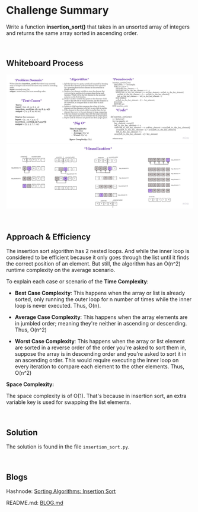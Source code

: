 # **Challenge Summary**
Write a function **insertion_sort()** that takes in an unsorted array of integers and returns the same array sorted in ascending order.

<br>

## **Whiteboard Process**

![whiteboard sort 2](assets/whiteboard-sort-2.jpg)
![whiteboard sort 1](assets/whiteboard-sort-1.jpg)

<br>

## **Approach & Efficiency**


The insertion sort algorithm has 2 nested loops. And while the inner loop is considered to be efficient because it only goes through the list until it finds the correct position of an element. But still, the algorithm has an O(n^2) runtime complexity on the average scenario.

To explain each case or scenario of the **Time Complexity**:

- **Best Case Complexity**: This happens when the array or list is already sorted, only running the outer loop for n number of times while the inner loop is never executed. Thus, O(n).

- **Average Case Complexity**: This happens when the array elements are in jumbled order; meaning they're neither in ascending or descending. Thus, O(n^2)

- **Worst Case Complexity**: This happens when the array or list element are sorted in a reverse order of the order you're asked to sort them in, suppose the array is in descending order and you're asked to sort it in an ascending order. 
This would require executing the inner loop on every iteration to compare each element to the other elements.  Thus, O(n^2)

**Space Complexity:** 

The space complexity is of O(1). That's because in insertion sort, an extra variable key is used for swapping the list elements.

<br>


## **Solution**

The solution is found in the file `insertion_sort.py`.

<br>


## **Blogs**

Hashnode: [Sorting Algorithms: Insertion Sort](https://batoolragayah.hashnode.dev/sorting-algorithms-insertion-sort)

README.md: [BLOG.md](blog.md)